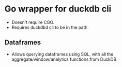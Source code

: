 # Go wrapper for duckdb cli
* Doesn't require CGO.
* Requires duckdbd cli to be in the path.

## Dataframes
* Allows querying dataframes using SQL, with all the aggregate/window/analytics functions from DuckDB.
